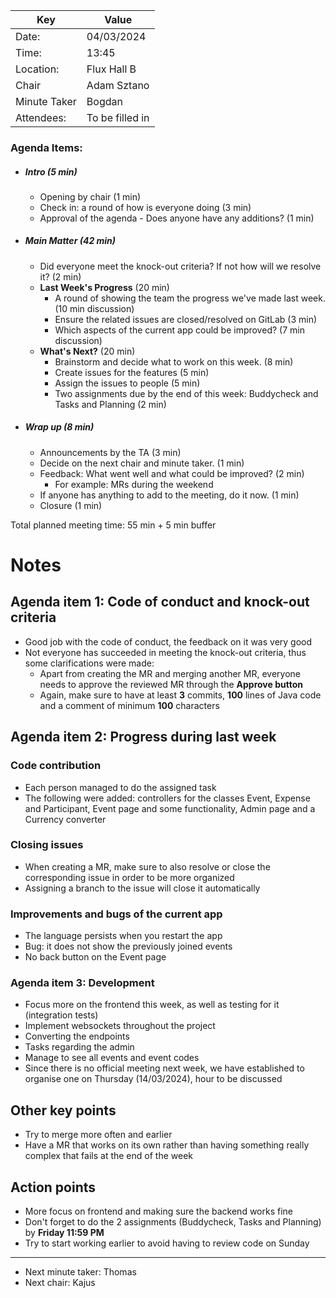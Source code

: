 | Key | Value           |
| --- |-----------------|
| Date: | 04/03/2024      |
| Time: | 13:45           |
| Location: | Flux Hall B     |
| Chair | Adam Sztano     |
| Minute Taker | Bogdan          |
| Attendees: | To be filled in |
### Agenda Items:
- ##### Intro (5 min)
  - Opening by chair (1 min)
  - Check in: a round of how is everyone doing (3 min)
  - Approval of the agenda - Does anyone have any additions? (1 min)
- ##### Main Matter (42 min)
  - Did everyone meet the knock-out criteria? If not how will we resolve it? (2 min)
  - **Last Week's Progress** (20 min)
    - A round of showing the team the progress we've made last week. (10 min discussion)
    - Ensure the related issues are closed/resolved on GitLab (3 min)
    - Which aspects of the current app could be improved? (7 min discussion)
  - **What's Next?** (20 min)
    - Brainstorm and decide what to work on this week. (8 min)
    - Create issues for the features (5 min)
    - Assign the issues to people (5 min)
    - Two assignments due by the end of this week: Buddycheck and Tasks and Planning (2 min)
- ##### Wrap up (8 min)
  - Announcements by the TA (3 min)
  - Decide on the next chair and minute taker. (1 min)
  - Feedback: What went well and what could be improved? (2 min)
    - For example: MRs during the weekend
  - If anyone has anything to add to the meeting, do it now. (1 min)
  - Closure (1 min)

Total planned meeting time: 55 min + 5 min buffer

# Notes

## Agenda item 1: Code of conduct and knock-out criteria

- Good job with the code of conduct, the feedback on it was very good
- Not everyone has succeeded in meeting the knock-out criteria, thus some clarifications were made:
  - Apart from creating the MR and merging another MR, everyone needs to approve the reviewed MR through the **Approve button**
  - Again, make sure to have at least **3** commits, **100** lines of Java code and a comment of minimum **100** characters

## Agenda item 2: Progress during last week

### Code contribution
- Each person managed to do the assigned task
- The following were added: controllers for the classes Event, Expense and Participant, Event page and some functionality, Admin page and a Currency converter

### Closing issues
- When creating a MR, make sure to also resolve or close the corresponding issue in order to be more organized
- Assigning a branch to the issue will close it automatically

### Improvements and bugs of the current app
- The language persists when you restart the app
- Bug: it does not show the previously joined events
- No back button on the Event page

### Agenda item 3: Development
- Focus more on the frontend this week, as well as testing for it (integration tests)
- Implement websockets throughout the project
- Converting the endpoints
- Tasks regarding the admin
- Manage to see all events and event codes
- Since there is no official meeting next week, we have established to organise one on Thursday (14/03/2024), hour to be discussed

## Other key points
- Try to merge more often and earlier
- Have a MR that works on its own rather than having something really complex that fails at the end of the week


## Action points
- More focus on frontend and making sure the backend works fine
- Don't forget to do the 2 assignments (Buddycheck, Tasks and Planning) by **Friday 11:59 PM**
- Try to start working earlier to avoid having to review code on Sunday

---
- Next minute taker: Thomas
- Next chair: Kajus